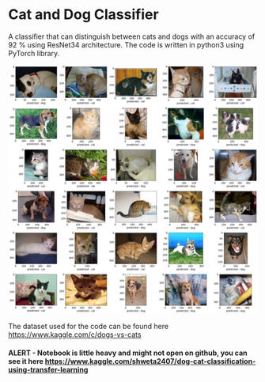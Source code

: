 # Cat and Dog Classifier

A classifier that can distinguish between cats and dogs with an accuracy of 92 % using ResNet34 architecture. The code is written in python3 using PyTorch library.

![cat_dog](https://github.com/epicure24/cat-and-dog-classifier/blob/main/cat_dog.png)

The dataset used for the code can be found here https://www.kaggle.com/c/dogs-vs-cats

#### ALERT - Notebook is little heavy and might not open on github, you can see it here https://www.kaggle.com/shweta2407/dog-cat-classification-using-transfer-learning

